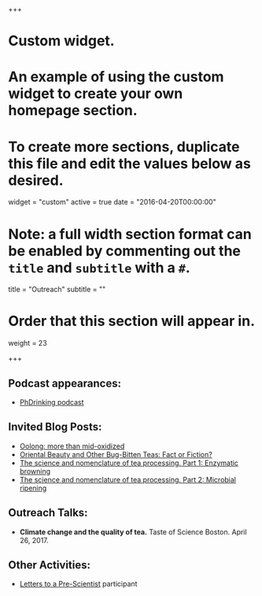 +++
# Custom widget.
# An example of using the custom widget to create your own homepage section.
# To create more sections, duplicate this file and edit the values below as desired.
widget = "custom"
active = true
date = "2016-04-20T00:00:00"

# Note: a full width section format can be enabled by commenting out the `title` and `subtitle` with a `#`.
title = "Outreach"
subtitle = ""

# Order that this section will appear in.
weight = 23

+++
## Podcast appearances:

- [PhDrinking podcast](https://soundcloud.com/phdrinking/tea-totaling)

## Invited Blog Posts:

- [Oolong: more than mid-oxidized](http://www.teageek.net/blog/2018/03/oolong-mid-oxidized/)
- [Oriental Beauty and Other Bug-Bitten Teas: Fact or Fiction?](https://worldoftea.org/oriental-beauty-bug-bitten-teas/)
- [The science and nomenclature of tea processing. Part 1: Enzymatic browning](http://www.teageek.net/blog/2017/02/tea-terminology-part-1/)
- [The science and nomenclature of tea processing. Part 2: Microbial ripening](http://www.teageek.net/blog/2017/02/science-nomenclature-tea-processing-part-2-microbial-ripening/)

## Outreach Talks:

 - **Climate change and the quality of tea.** Taste of Science Boston. April 26, 2017.

## Other Activities:

 - [Letters to a Pre-Scientist](http://www.prescientist.org/) participant



